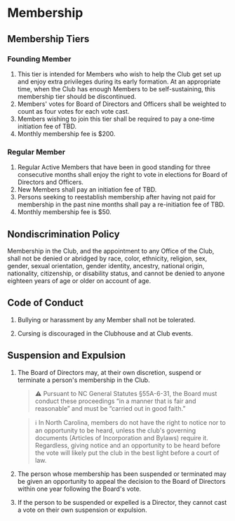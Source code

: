 # Membership

## Membership Tiers

### Founding Member

1. This tier is intended for Members who wish to help the Club get set up and enjoy extra privileges during its early formation. At an appropriate time, when the Club has enough Members to be self-sustaining, this membership tier should be discontinued.
1. Members' votes for Board of Directors and Officers shall be weighted to count as four votes for each vote cast.
1. Members wishing to join this tier shall be required to pay a one-time initiation fee of TBD.
1. Monthly membership fee is $200.

### Regular Member

1. Regular Active Members that have been in good standing for three consecutive months shall enjoy the right to vote in elections for Board of Directors and Officers.
1. New Members shall pay an initiation fee of TBD.
1. Persons seeking to reestablish membership after having not paid for membership in the past nine months shall pay a re-initiation fee of TBD.
1. Monthly membership fee is $50.

## Nondiscrimination Policy
Membership in the Club, and the appointment to any Office of the Club, shall not be denied or abridged by race, color, ethnicity, religion, sex, gender, sexual orientation, gender identity, ancestry, national origin, nationality, citizenship, or disability status, and cannot be denied to anyone eighteen years of age or older on account of age.

## Code of Conduct

1. Bullying or harassment by any Member shall not be tolerated.

1. Cursing is discouraged in the Clubhouse and at Club events.

## Suspension and Expulsion

1. The Board of Directors may, at their own discretion, suspend or terminate a person's membership in the Club.

    > ⚠️ Pursuant to NC General Statutes §55A-6-31, the Board must conduct these proceedings “in a manner that is fair and reasonable” and must be “carried out in good faith.”

    > ℹ️ In North Carolina, members do not have the right to notice nor to an opportunity to be heard, unless the club's governing documents (Articles of Incorporation and Bylaws) require it.
    > Regardless, giving notice and an opportunity to be heard before the vote will likely put the club in the best light before a court of law.

2. The person whose membership has been suspended or terminated may be given an opportunity to appeal the decision to the Board of Directors within one year following the Board's vote.

3. If the person to be suspended or expelled is a Director, they cannot cast a vote on their own suspension or expulsion.
